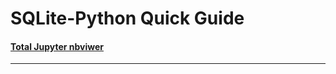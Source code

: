 # SQLite-Python Quick Guide

#### [Total Jupyter nbviwer](http://nbviewer.jupyter.org/github/leehaesung/Python_for_Algorithms_Data_Structures/tree/master/)

***
